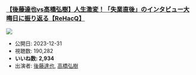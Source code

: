 ### [【後藤達也vs高橋弘樹】人生激変！「失業直後」のインタビュー大晦日に振り返る【ReHacQ】](https://www.youtube.com/watch?v=sJUe8tX0Esw)
[![](https://img.youtube.com/vi/sJUe8tX0Esw/sddefault.jpg)](https://www.youtube.com/watch?v=sJUe8tX0Esw)
-   公開日: 2023-12-31
-   視聴数: 190,282
-   **いいね数: 2,934**
-   出演者: [後藤達也](/rehacq_fan/people/後藤達也 "wikilink"), [高橋弘樹](/rehacq_fan/people/高橋弘樹 "wikilink")
